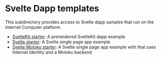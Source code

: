 # Svelte Dapp templates

This subdirectory provides access to Svelte dapp samples that run on the Internet Computer platform.

- [SvelteKit starter](./sveltekit-starter/README.md): A prerendered SvelteKit dapp example
- [Svelte starter](./svelte-starter/README.md): A Svelte single page app example
- [Svelte Motoko starter](./sveltekit-starter/README.md): A Svelte single page app example with that uses Internet Identity and a Motoko backend
